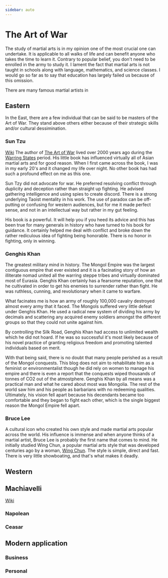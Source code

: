 ```yaml
---
sidebar: auto
---
```


# The Art of War
The study of martial arts is in my opinion one of the most crucial one can undertake.  It is applicable to all walks of life and can benefit anyone who takes the time to learn it.  Contrary to popular belief, you don't need to be enrolled in the army to study it.  I lament the fact that martial arts is not taught in schools along with language, mathematics, and science classes.  I would go so far as to say that education has largely failed us because of this omission. 

There are many famous martial artists in 

## Eastern
In the East, there are a few individual that can be said to be masters of the Art of War.  They stand above others either because of their strategic skills and/or cultural dessimination.

### Sun Tzu
[Wiki]()
The author of [The Art of War]() lived over 2000 years ago during the [Warring States]() period.  His little book has influenced virtually all of Asian martial arts and for good reason.  When I first came across the book, I was in my early 20's and it changed my life over night.  No other book has had such a profound effect on me as this one. 

Sun Tzy did not advocate for war.  He preferred resolving conflict through duplicity and deception rather than straight up fighting.  He advised gathering intelligence and using spies to create discord.  There is a strong underlying Taoist mentality in his work.  The use of paradox can be off-putting or confusing for western audiences, but for me it made perfect sense, and not in an intellectual way but rather in my gut feeling.  

His book is a powerful.  It will help you if you heed its advice and this has been true for many generals in history who have turned to his book for guidance.  It certainly helped me deal with conflict and broke down the rather rediculous idea of fighting being honorable.  There is no honor in fighting, only in winning.  

### Genghis Khan
The greatest military mind in history.  The Mongol Empire was the largest contiguous empire that ever existed and it is a facinating story of how an illiterate nomad united all the warring steppe tribes and virtually dominated most of Eurasia.  Genghis Khan certainly has a fearsome reputation, one that he cultivated in order to get his enemies to surrender rather than fight.  He was ruthless, cunning, and revolutionary when it came to warfare.  

What facinates me is how an army of roughly 100,000 cavalry destroyed almost every army that it faced.  The Mongols suffered very little defeat under Genghis Khan.  He used a radical new system of dividing his army by decimals and scattering any acquired enemy soldiers amongst the different groups so that they could not unite against him. 

By controlling the Silk Road, Genghis Khan had access to unlimited wealth which he did not hoard.  If he was so successful it's most likely because of his novel practice of granting religious freedom and promoting talented individuals based on merit.  

With that being said, there is no doubt that many people perished as a result of the Mongol conquests.  This blog does not aim to rehabilitate him as a feminist or environmentalist though he did rely on women to manage his empire and there is even a report that the conquests wiped thousands of tonnes of CO2 out of the atmostphere.  Genghis Khan by all means was a practical man and what he cared about most was Mongolia.  The rest of the world saw him and his people as barbarians with no redeeming qualities.  Ultimately, his vision fell apart because his decendants became too comfortable and they began to fight each other, which is the single biggest reason the Mongol Empire fell apart. 

### Bruce Lee
A cultural icon who created his own style and made martial arts popular across the world. His influence is immense and when anyone thinks of a martial artist, Bruce Lee is probably the first name that comes to mind.  He initially studied Wing Chun, a popular martial arts style that was developed centuries ago by a woman, [Wing Chun]().  The style is simple, direct and fast.  There is very little showboating, and that's what makes it deadly.    

## Western

## Machiavelli
[Wiki]()

### Napolean

### Ceasar

## Modern application

### Business

### Personal
